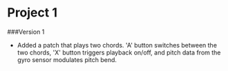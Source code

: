 # Project 1
###Version 1 

* Added a patch that plays two chords. 'A' button switches between the two chords, 'X' button triggers playback on/off, and pitch data from the gyro sensor modulates pitch bend.